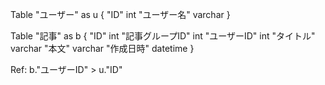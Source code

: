 Table "ユーザー" as u {
  "ID" int
  "ユーザー名" varchar
}

Table "記事" as b {
  "ID" int
  "記事グループID" int
  "ユーザーID" int
  "タイトル" varchar
  "本文" varchar
  "作成日時" datetime
}

Ref: b."ユーザーID" > u."ID"